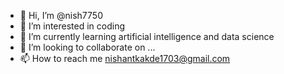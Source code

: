 - 👋 Hi, I’m @nish7750
- 👀 I’m interested in coding
- 🌱 I’m currently learning artificial intelligence and data science
- 💞️ I’m looking to collaborate on ...
- 📫 How to reach me nishantkakde1703@gmail.com

<!---
nish7750/nish7750 is a ✨ special ✨ repository because its `README.md` (this file) appears on your GitHub profile.
You can click the Preview link to take a look at your changes.
--->
